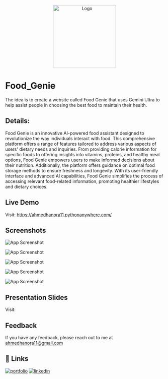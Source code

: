 <p align="center">
  <img src="https://i.ibb.co/Czkg9Wn/logo.png" alt="Logo" width="200px">
</p>

# Food_Genie

The idea is to create a website called Food Genie that uses Gemini Ultra to help assist people in choosing the best food to maintain their health.



## Details:
Food Genie is an innovative AI-powered food assistant designed to revolutionize the way individuals interact with food. This comprehensive platform offers a range of features tailored to address various aspects of users' dietary needs and inquiries. From providing calorie information for specific foods to offering insights into vitamins, proteins, and healthy meal options, Food Genie empowers users to make informed decisions about their nutrition. Additionally, the platform offers guidance on optimal food storage methods to ensure freshness and longevity. With its user-friendly interface and advanced AI capabilities, Food Genie simplifies the process of accessing relevant food-related information, promoting healthier lifestyles and dietary choices.






## Live Demo

Visit:
https://ahmedhanora11.pythonanywhere.com/
## Screenshots

![App Screenshot](https://i.ibb.co/YXqm2kH/q.png)

![App Screenshot](https://i.ibb.co/LRqt1pR/w.png)

![App Screenshot](https://i.ibb.co/PmpJvcR/e.png)

![App Screenshot](https://i.ibb.co/9g4HLqd/r.png)

![App Screenshot](https://i.ibb.co/9n4GBfX/t.png)
## Presentation Slides

Visit:



## Feedback

If you have any feedback, please reach out to me at ahmedhanora11@gmail.com


## 🔗 Links
[![portfolio](https://img.shields.io/badge/my_portfolio-000?style=for-the-badge&logo=ko-fi&logoColor=white)](https://ahmedalla.com/)
[![linkedin](https://img.shields.io/badge/linkedin-0A66C2?style=for-the-badge&logo=linkedin&logoColor=white)](https://www.linkedin.com/in/ahmedalla/)


